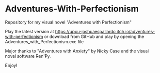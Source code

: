 # Adventures-With-Perfectionism
Repository for my visual novel "Adventures with Perfectionism"

Play the latest version at https://upou-joshuaespallardo.itch.io/adventures-with-perfectionism or download from GitHub and play by opening the Adventures_with_Perfectionism.exe file 

Major thanks to "Adventures with Anxiety" by Nicky Case and the visual novel software Ren'Py. 

Enjoy!
